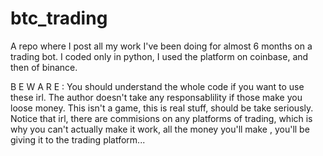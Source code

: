 # btc_trading
A repo where I post all my work I've been doing for almost 6 months on a trading bot. 
I coded only in python, I used the platform on coinbase, and then of binance. 

B E W A R E : You should understand the whole code if you want to use these irl. The author doesn't take any responsablility if those make you loose money. This isn't a game, this is real stuff, should be take seriously.
Notice that irl, there are commisions on any platforms of trading, which is why you can't actually make it work, all the money you'll make , you'll be giving it to the trading platform...
